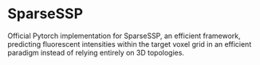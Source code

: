 # SparseSSP
Official Pytorch implementation for SparseSSP, an efficient framework, predicting fluorescent intensities within the target voxel grid in an efficient paradigm instead of relying entirely on 3D topologies.
